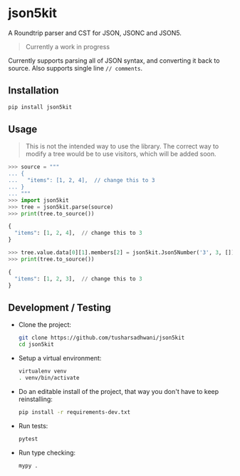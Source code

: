 # json5kit

A Roundtrip parser and CST for JSON, JSONC and JSON5.

> Currently a work in progress

Currently supports parsing all of JSON syntax, and converting it back to source.
Also supports single line `// comments`.

## Installation

```bash
pip install json5kit
```

## Usage

> This is not the intended way to use the library. The correct way to modify a
> tree would be to use visitors, which will be added soon.

```python
>>> source = """
... {
...   "items": [1, 2, 4],  // change this to 3
... }
... """
>>> import json5kit
>>> tree = json5kit.parse(source)
>>> print(tree.to_source())

{
  "items": [1, 2, 4],  // change this to 3
}

>>> tree.value.data[0][1].members[2] = json5kit.Json5Number('3', 3, [])
>>> print(tree.to_source())

{
  "items": [1, 2, 3],  // change this to 3
}
```

## Development / Testing

- Clone the project:

  ```bash
  git clone https://github.com/tusharsadhwani/json5kit
  cd json5kit
  ```

- Setup a virtual environment:

  ```bash
  virtualenv venv
  . venv/bin/activate
  ```

- Do an editable install of the project, that way you don't have to keep
  reinstalling:

  ```bash
  pip install -r requirements-dev.txt
  ```

- Run tests:

  ```bash
  pytest
  ```

- Run type checking:

  ```bash
  mypy .
  ```
